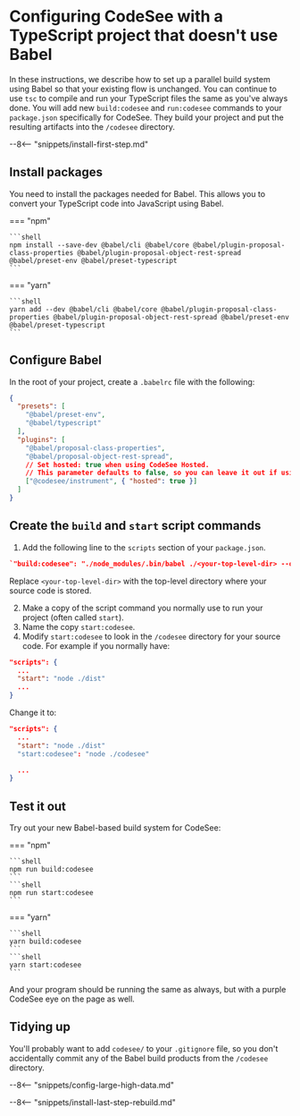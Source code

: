 # Configuring CodeSee with a TypeScript project that doesn't use Babel

In these instructions, we describe how to set up a parallel build system using Babel so that your existing flow is unchanged. You can continue to use `tsc` to compile and run your TypeScript files the same as you've always done. You will add new `build:codesee` and `run:codesee` commands to your `package.json` specifically for CodeSee. They build your project and put the resulting artifacts into the `/codesee` directory.

--8<-- "snippets/install-first-step.md"

## Install packages

You need to install the packages needed for Babel. This allows you to convert your TypeScript code into JavaScript using Babel.

=== "npm"

    ```shell
    npm install --save-dev @babel/cli @babel/core @babel/plugin-proposal-class-properties @babel/plugin-proposal-object-rest-spread @babel/preset-env @babel/preset-typescript
    ```

=== "yarn"

    ```shell
    yarn add --dev @babel/cli @babel/core @babel/plugin-proposal-class-properties @babel/plugin-proposal-object-rest-spread @babel/preset-env @babel/preset-typescript
    ```

## Configure Babel

In the root of your project, create a `.babelrc` file with the following:

```json
{
  "presets": [
    "@babel/preset-env",
    "@babel/typescript"
  ],
  "plugins": [
    "@babel/proposal-class-properties",
    "@babel/proposal-object-rest-spread",
    // Set hosted: true when using CodeSee Hosted. 
    // This parameter defaults to false, so you can leave it out if using CodeSee Local.
    ["@codesee/instrument", { "hosted": true }]
  ]
}
```

## Create the `build` and `start` script commands

1. Add the following line to the `scripts` section of your `package.json`.

  ``` json
  `"build:codesee": "./node_modules/.bin/babel ./<your-top-level-dir> --out-dir ./codesee --extensions '.ts' --source-maps inline",`
  ```

  Replace `<your-top-level-dir>` with the top-level directory where your source code is stored.

2. Make a copy of the script command you normally use to run your project (often called `start`).
3. Name the copy `start:codesee`.
4. Modify `start:codesee` to look in the `/codesee` directory for your source code. 
  For example if you normally have:

  ```json
  "scripts": {
    ...
    "start": "node ./dist"
    ...
  }
  ```

  Change it to:

  ```json
  "scripts": {
    ...
    "start": "node ./dist"
    "start:codesee": "node ./codesee"

    ...
  }
  ```

## Test it out

Try out your new Babel-based build system for CodeSee:

=== "npm"

    ```shell
    npm run build:codesee
    ```
    ```shell
    npm run start:codesee
    ```

=== "yarn"

    ```shell
    yarn build:codesee
    ```
    ```shell
    yarn start:codesee
    ```


And your program should be running the same as always, but with a purple CodeSee eye on the page as well.

## Tidying up

You'll probably want to add `codesee/` to your `.gitignore` file, so you don't accidentally commit any of the Babel build products from the `/codesee` directory.

--8<-- "snippets/config-large-high-data.md"

--8<-- "snippets/install-last-step-rebuild.md"

